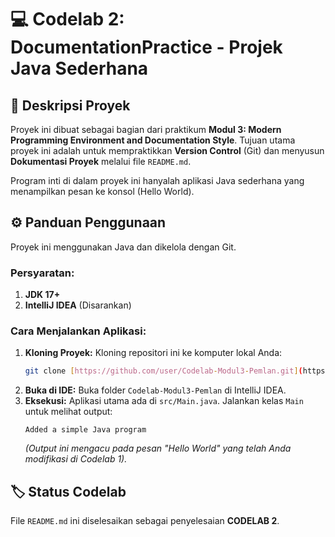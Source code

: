 # 💻 Codelab 2: DocumentationPractice - Projek Java Sederhana

## 📝 Deskripsi Proyek

Proyek ini dibuat sebagai bagian dari praktikum **Modul 3: Modern Programming Environment and Documentation Style**. Tujuan utama proyek ini adalah untuk mempraktikkan **Version Control** (Git) dan menyusun **Dokumentasi Proyek** melalui file `README.md`.

Program inti di dalam proyek ini hanyalah aplikasi Java sederhana yang menampilkan pesan ke konsol (Hello World).

## ⚙️ Panduan Penggunaan

Proyek ini menggunakan Java dan dikelola dengan Git.

### Persyaratan:
1.  **JDK 17+**
2.  **IntelliJ IDEA** (Disarankan)

### Cara Menjalankan Aplikasi:

1.  **Kloning Proyek:**
    Kloning repositori ini ke komputer lokal Anda:
    ```bash
    git clone [https://github.com/user/Codelab-Modul3-Pemlan.git](https://github.com/user/Codelab-Modul3-Pemlan.git)
    ```
2.  **Buka di IDE:**
    Buka folder `Codelab-Modul3-Pemlan` di IntelliJ IDEA.
3.  **Eksekusi:**
    Aplikasi utama ada di `src/Main.java`. Jalankan kelas `Main` untuk melihat output:
    ```
    Added a simple Java program
    ```
    *(Output ini mengacu pada pesan "Hello World" yang telah Anda modifikasi di Codelab 1).*

## 🏷️ Status Codelab

File `README.md` ini diselesaikan sebagai penyelesaian **CODELAB 2**.
